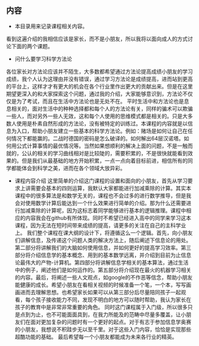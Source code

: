 内容
---
* 本目录用来记录课程相关内容。

看到这遍介绍的我相信应该是家长，而不是小朋友，所以我将以面向成人的方式讨论下面的两个课题。

* 问什么要学习科学方法论

各位家长对方法论应该并不陌生，大多数都希望通过方法论提高成绩小朋友的学习成绩，我个人认为这理由并没有错误，通过学习方法论是成绩提高，进而站到更高的平台上，这样才才有更大的机会在各个行业里作出更大的贡献出来。但是在这里期望更深入的和大家探索这个问题，通过我的介绍，大家能够意识到，方法论不仅仅是为了考试，而且在生活中方法论也是无处不在。
平时生活中和方法论也是息息相关的，面对生活中的种种选择都和每个人的方法论有关，同样的骗术可以欺骗一些人，而对另外一些人无效，这和每个人使用的思维模式都是相关的。只是大多数人使用是朴素自然形成的方法论，没有被特定的训练过。本课程的内容就是以信息为入口，帮助小朋友建立一些基本的科学方法论。例如：赌场是如何让自己在任何情况下都能赢的。二战时德国的密码是怎么破译的。如何解出64层汉诺塔。如何用公式计算事情的最优情况等。当然如果想顺利的解决上面的问题，不是一触而就的，公认的相关的学习曲线相对是比较陡的，需要积累的，不是很快就能看到效果的。但是我们从最基础的地方开始积累，一点一点向着目标前进，相信所有的同学都能体会到科学之美，进而在各个领域大放异彩。

* 课程内容介绍
   这里简单的介绍这门课程的设置和面向的小朋友，首先从学习要求上讲需要会基本的四则运算，我默认大家都能进行加减乘除的计算。其实本课程中的很多算法是和数学无关的，课程也不会过多的进行数学推导，但是我会对使用数学计算后能达到一个什么效果进行简单的介绍。那为什么还需要进行加减乘除的计算呢，因为这标志着同学能够进行基本的逻辑推理。课程中相应的内容我会在github有所体现。同时不希望已经进入高中的同学来学习这本课程，因为无法在短时间带来成绩的提高，请更多的关注在自己的主科学业上。
我们整个课程在课大纲的设计下，将遵循这么一个逻辑。首先，向小朋友们讲解信息，及传递这个问题人类的解决方法上，随后阐述下信息论的用处。第二部分将讲解我们的大脑如何使用信息，并如何更好的提高学习效率。第三部分将介绍信息学的基本概念、用到的基本数学远离，并介绍到目前为止信息论最伟大的产物-计算机。第四部分将讲解信息学相关的基本算法，通过生活中的例子，阐述他们是如何运作的。第五部分将介绍现在最火的机器学习相关的内容。最后，将阐述一些人文观点，如google的不作恶等信念，帮助小朋友能健康的成长。希望小朋友在看相关视频的时候准备一个笔，一个本，写写画画进而去理解思想。也希望家长如果可以从第三部分后尽量陪同孩子一起观看，每个孩子接收能力不同，发现不明白的地方可以随时帮助，我认为家长在孩子的教育中是非常非常重要的角色。
同时这门课程属于入门级，所以很多只是点到为止，也不可能面面具到，在我力所能及的范畴中尽量多覆盖，让小朋友们在面对更加复杂的问题时有一个更好的起点。对于有志于参加信息学奥赛的小朋友，我想说不积跬步无以至千里。对于这些入门内容，恰恰是实现那些超酷功能的基础。
最后希望每一个小朋友都能成为未来各行业的精英。
